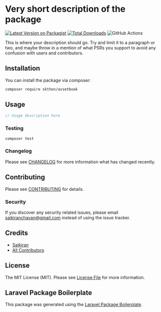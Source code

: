 # Very short description of the package

[![Latest Version on Packagist](https://img.shields.io/packagist/v/skthon/assetbook.svg?style=flat-square)](https://packagist.org/packages/skthon/assetbook)
[![Total Downloads](https://img.shields.io/packagist/dt/skthon/assetbook.svg?style=flat-square)](https://packagist.org/packages/skthon/assetbook)
![GitHub Actions](https://github.com/skthon/assetbook/actions/workflows/main.yml/badge.svg)

This is where your description should go. Try and limit it to a paragraph or two, and maybe throw in a mention of what PSRs you support to avoid any confusion with users and contributors.

## Installation

You can install the package via composer:

```bash
composer require skthon/assetbook
```

## Usage

```php
// Usage description here
```

### Testing

```bash
composer test
```

### Changelog

Please see [CHANGELOG](CHANGELOG.md) for more information what has changed recently.

## Contributing

Please see [CONTRIBUTING](CONTRIBUTING.md) for details.

### Security

If you discover any security related issues, please email saikiranchavan@gmail.com instead of using the issue tracker.

## Credits

-   [Saikiran](https://github.com/skthon)
-   [All Contributors](../../contributors)

## License

The MIT License (MIT). Please see [License File](LICENSE.md) for more information.

## Laravel Package Boilerplate

This package was generated using the [Laravel Package Boilerplate](https://laravelpackageboilerplate.com).
